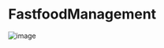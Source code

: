 # FastfoodManagement
![image](https://github.com/hazalzengin/FastfoodManagement/assets/141309108/586b9384-4b6e-41ab-93c3-860421b9471f)
